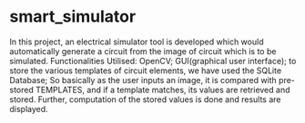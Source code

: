 # smart_simulator
In this project, an electrical simulator tool is developed which would automatically generate a circuit from the image of circuit which is to be simulated.
Functionalities Utilised: OpenCV; GUI(graphical user interface); to store the various templates of  circuit elements, we have used the SQLite Database; 
So basically as the user inputs an image, it is compared with pre-stored TEMPLATES, and if a template matches, its values are retrieved and stored. Further, computation of the stored values is done and results are displayed.

